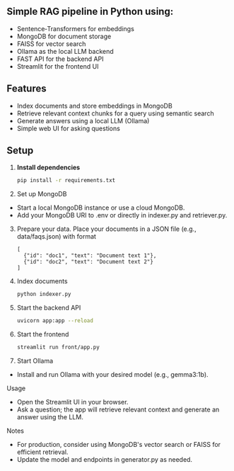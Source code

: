 ## Simple RAG pipeline in Python using:

- Sentence‑Transformers for embeddings
- MongoDB for document storage
- FAISS for vector search
- Ollama as the local LLM backend
- FAST API for the backend API
- Streamlit for the frontend UI

## Features

- Index documents and store embeddings in MongoDB
- Retrieve relevant context chunks for a query using semantic search
- Generate answers using a local LLM (Ollama)
- Simple web UI for asking questions

## Setup

1. **Install dependencies**

   ```sh
   pip install -r requirements.txt

2. Set up MongoDB

  - Start a local MongoDB instance or use a cloud MongoDB.
  - Add your MongoDB URI to .env or directly in indexer.py and retriever.py. 

3. Prepare your data. Place your documents in a JSON file (e.g., data/faqs.json) with format
    ```
    [
      {"id": "doc1", "text": "Document text 1"},
      {"id": "doc2", "text": "Document text 2"}
    ]
    ```
4. Index documents
    ```sh
    python indexer.py

5. Start the backend API
    ```sh
    uvicorn app:app --reload

6. Start the frontend
     ```sh
    streamlit run front/app.py

7. Start Ollama

 - Install and run Ollama with your desired model (e.g., gemma3:1b).

Usage

- Open the Streamlit UI in your browser.
- Ask a question; the app will retrieve relevant context and generate an answer using the LLM.

Notes

- For production, consider using MongoDB's vector search or FAISS for efficient retrieval.
- Update the model and endpoints in generator.py as needed.
    










